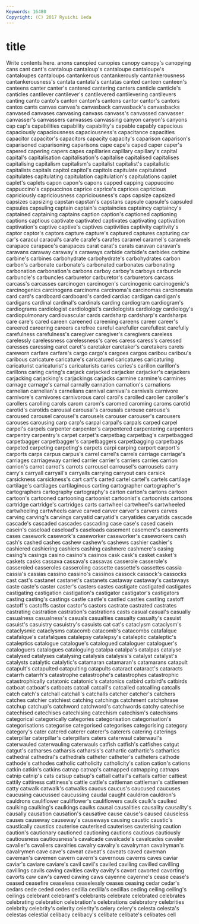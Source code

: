 ```yaml
---
Keywords: 16480 
Copyright: (C) 2017 Ryuichi Ueda
---
```


# title

Write contents here.
anons canopied canopies canopy
canopy's canopying cans cant cant's cantaloup cantaloup's cantaloupe cantaloupe's cantaloupes
cantaloups cantankerous cantankerously cantankerousness cantankerousness's cantata cantata's cantatas canted canteen
canteen's canteens canter canter's cantered cantering canters canticle canticle's canticles
cantilever cantilever's cantilevered cantilevering cantilevers canting canto canto's canton canton's
cantons cantor cantor's cantors cantos cants canvas canvas's canvasback canvasback's
canvasbacks canvased canvases canvasing canvass canvass's canvassed canvasser canvasser's canvassers
canvasses canvassing canyon canyon's canyons cap cap's capabilities capability capability's
capable capably capacious capaciously capaciousness capaciousness's capacitance capacities capacitor capacitor's
capacitors capacity capacity's caparison caparison's caparisoned caparisoning caparisons cape cape's
caped caper caper's capered capering capers capes capillaries capillary capillary's
capital capital's capitalisation capitalisation's capitalise capitalised capitalises capitalising capitalism capitalism's
capitalist capitalist's capitalistic capitalists capitals capitol capitol's capitols capitulate capitulated
capitulates capitulating capitulation capitulation's capitulations caplet caplet's caplets capon capon's
capons capped capping cappuccino cappuccino's cappuccinos caprice caprice's caprices capricious
capriciously capriciousness capriciousness's caps capsize capsized capsizes capsizing capstan capstan's
capstans capsule capsule's capsuled capsules capsuling captain captain's captaincies captaincy
captaincy's captained captaining captains caption caption's captioned captioning captions captious
captivate captivated captivates captivating captivation captivation's captive captive's captives captivities
captivity captivity's captor captor's captors capture capture's captured captures capturing
car car's caracul caracul's carafe carafe's carafes caramel caramel's caramels
carapace carapace's carapaces carat carat's carats caravan caravan's caravans caraway
caraway's caraways carbide carbide's carbides carbine carbine's carbines carbohydrate carbohydrate's
carbohydrates carbon carbon's carbonate carbonate's carbonated carbonates carbonating carbonation carbonation's
carbons carboy carboy's carboys carbuncle carbuncle's carbuncles carburetor carburetor's carburetors
carcass carcass's carcasses carcinogen carcinogen's carcinogenic carcinogenic's carcinogenics carcinogens carcinoma
carcinoma's carcinomas carcinomata card card's cardboard cardboard's carded cardiac cardigan
cardigan's cardigans cardinal cardinal's cardinals carding cardiogram cardiogram's cardiograms cardiologist
cardiologist's cardiologists cardiology cardiology's cardiopulmonary cardiovascular cards cardsharp cardsharp's cardsharps
care care's cared careen careened careening careens career career's careered
careering careers carefree careful carefuller carefullest carefully carefulness carefulness's caregiver
caregiver's caregivers careless carelessly carelessness carelessness's cares caress caress's caressed
caresses caressing caret caret's caretaker caretaker's caretakers carets careworn carfare
carfare's cargo cargo's cargoes cargos caribou caribou's caribous caricature caricature's
caricatured caricatures caricaturing caricaturist caricaturist's caricaturists caries caries's carillon carillon's
carillons caring caring's carjack carjacked carjacker carjacker's carjackers carjacking carjacking's
carjackings carjacks carmine carmine's carmines carnage carnage's carnal carnally carnation
carnation's carnations carnelian carnelian's carnelians carnival carnival's carnivals carnivore carnivore's
carnivores carnivorous carol carol's carolled caroller caroller's carollers carolling carols
carom carom's caromed caroming caroms carotid carotid's carotids carousal carousal's
carousals carouse carouse's caroused carousel carousel's carousels carouser carouser's carousers
carouses carousing carp carp's carpal carpal's carpals carped carpel carpel's
carpels carpenter carpenter's carpentered carpentering carpenters carpentry carpentry's carpet carpet's
carpetbag carpetbag's carpetbagged carpetbagger carpetbagger's carpetbaggers carpetbagging carpetbags carpeted carpeting
carpeting's carpets carpi carping carport carport's carports carps carpus carpus's
carrel carrel's carrels carriage carriage's carriages carriageway carried carrier carrier's
carriers carries carrion carrion's carrot carrot's carrots carrousel carrousel's carrousels
carry carry's carryall carryall's carryalls carrying carryout cars carsick carsickness
carsickness's cart cart's carted cartel cartel's cartels cartilage cartilage's cartilages
cartilaginous carting cartographer cartographer's cartographers cartography cartography's carton carton's cartons
cartoon cartoon's cartooned cartooning cartoonist cartoonist's cartoonists cartoons cartridge cartridge's
cartridges carts cartwheel cartwheel's cartwheeled cartwheeling cartwheels carve carved carver
carver's carvers carves carving carving's carvings caryatid caryatid's caryatides caryatids
cascade cascade's cascaded cascades cascading case case's cased casein casein's
caseload caseload's caseloads casement casement's casements cases casework casework's caseworker
caseworker's caseworkers cash cash's cashed cashes cashew cashew's cashews cashier
cashier's cashiered cashiering cashiers cashing cashmere cashmere's casing casing's casings
casino casino's casinos cask cask's casket casket's caskets casks cassava
cassava's cassavas casserole casserole's casseroled casseroles casseroling cassette cassette's cassettes
cassia cassia's cassias cassino cassino's cassinos cassock cassock's cassocks cast
cast's castanet castanet's castanets castaway castaway's castaways caste caste's caster
caster's casters castes castigate castigated castigates castigating castigation castigation's castigator
castigator's castigators casting casting's castings castle castle's castled castles castling
castoff castoff's castoffs castor castor's castors castrate castrated castrates castrating
castration castration's castrations casts casual casual's casually casualness casualness's casuals
casualties casualty casualty's casuist casuist's casuistry casuistry's casuists cat cat's
cataclysm cataclysm's cataclysmic cataclysms catacomb catacomb's catacombs catafalque catafalque's catafalques
catalepsy catalepsy's cataleptic cataleptic's cataleptics catalogue catalogue's catalogued cataloguer cataloguer's
cataloguers catalogues cataloguing catalpa catalpa's catalpas catalyse catalysed catalyses catalysing
catalysis catalysis's catalyst catalyst's catalysts catalytic catalytic's catamaran catamaran's catamarans
catapult catapult's catapulted catapulting catapults cataract cataract's cataracts catarrh catarrh's
catastrophe catastrophe's catastrophes catastrophic catastrophically catatonic catatonic's catatonics catbird catbird's
catbirds catboat catboat's catboats catcall catcall's catcalled catcalling catcalls catch
catch's catchall catchall's catchalls catcher catcher's catchers catches catchier catchiest
catching catchings catchment catchphrase catchup catchup's catchword catchword's catchwords catchy
catechise catechised catechises catechising catechism catechism's catechisms categorical categorically categories
categorisation categorisation's categorisations categorise categorised categorises categorising category category's cater
catered caterer caterer's caterers catering caterings caterpillar caterpillar's caterpillars caters
caterwaul caterwaul's caterwauled caterwauling caterwauls catfish catfish's catfishes catgut catgut's
catharses catharsis catharsis's cathartic cathartic's cathartics cathedral cathedral's cathedrals catheter
catheter's catheters cathode cathode's cathodes catholic catholicity catholicity's cation cation's
cations catkin catkin's catkins catnap catnap's catnapped catnapping catnaps catnip
catnip's cats catsup catsup's cattail cattail's cattails cattier cattiest cattily
cattiness cattiness's cattle cattle's cattleman cattleman's cattlemen catty catwalk catwalk's
catwalks caucus caucus's caucused caucuses caucusing caucussed caucussing caudal caught
cauldron cauldron's cauldrons cauliflower cauliflower's cauliflowers caulk caulk's caulked caulking
caulking's caulkings caulks causal causalities causality causality's causally causation causation's
causative cause cause's caused causeless causes causeway causeway's causeways causing
caustic caustic's caustically caustics cauterise cauterised cauterises cauterising caution caution's
cautionary cautioned cautioning cautions cautious cautiously cautiousness cautiousness's cavalcade cavalcade's
cavalcades cavalier cavalier's cavaliers cavalries cavalry cavalry's cavalryman cavalryman's cavalrymen
cave cave's caveat caveat's caveats caved caveman caveman's cavemen cavern
cavern's cavernous caverns caves caviar caviar's caviare caviare's cavil cavil's
caviled caviling cavilled cavilling cavillings cavils caving cavities cavity cavity's
cavort cavorted cavorting cavorts caw caw's cawed cawing caws cayenne
cayenne's cease cease's ceased ceasefire ceaseless ceaselessly ceases ceasing cedar
cedar's cedars cede ceded cedes cedilla cedilla's cedillas ceding ceiling
ceiling's ceilings celebrant celebrant's celebrants celebrate celebrated celebrates celebrating celebration
celebration's celebrations celebratory celebrities celebrity celebrity's celerity celerity's celery celery's
celesta celesta's celestas celestial celibacy celibacy's celibate celibate's celibates cell
